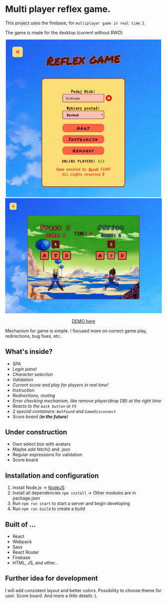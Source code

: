 # Multi player reflex game.

This project uses the firebase, for `multiplayer game in real time` :). 

The game is made for the desktop (current without RWD)

<!-- ![Screenshot](todo.png) -->
<div align="center">
	<img src="screenshot/g1.png" width="500" alt="Screenshot" />
	<img src="screenshot/g2.png" width="700" alt="Screenshot2" />

[DEMO here](https://gra-reflex.firebaseapp.com/#/)
</div>

Mechanism for game is simple. I focused more on correct game play, redirections, bug fixes, etc.

## What's inside?
* _SPA_
* _Login panel_
* _Character selection_
* _Validation_
* _Current score and play for players in real time!_
* _Instruction_
* _Redirections, routing_
* _Error checking mechanism, like remove player(drop DB) at the right time_ 
* _Reacts to the `back button` or `F5`_
* _2 special containers: `NotFound` and `GameDisconnect`_
* _Score board (**in the future**)_

## Under construction
- Own select box with avatars
- Maybe add fetch() and .json
- Regular expressions for validation
- Score board

## Installation and configuration

1. Install Node.js -> [NodeJS](https://nodejs.org/en/)
2. Install all dependencies `npm install` -> Other modules are in package.json
3. Run `npm run start` to start a server and begin developing
4. Run `npm run build` to create a build

## Built of ...

* React
* Webpack
* Sass
* React Router
* Firebase
* HTML, JS, and other..

## Further idea for development

I will add consistent layout and better colors. Possibility to choose theme for user.
Score board. And more a little details :). <br />
